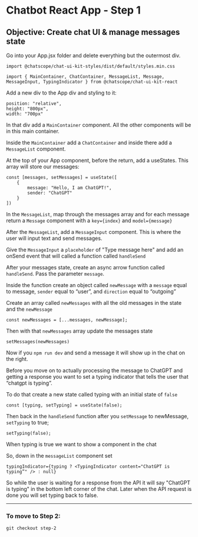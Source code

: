 # Chatbot React App - Step 1
## Objective: Create chat UI & manage messages state

Go into your App.jsx folder and delete everything but the outermost div.

`import @chatscope/chat-ui-kit-styles/dist/default/styles.min.css`

`import { MainContainer, ChatContainer, MessageList, Message, MessageInput, TypingIndicator } from @chatscope/chat-ui-kit-react`

Add a new div to the App div and styling to it:
	
    position: "relative",
	height: "800px",
	width: "700px"

In that div add a `MainContainer` component. All the other components will be in this main container.

Inside the `MainContainer` add a `ChatContainer` and inside there add a `MessageList` component.

At the top of your App component, before the return, add a useStates. This array will store our messages:

    const [messages, setMessages] = useState([
        {
            message: "Hello, I am ChatGPT!", 
            sender: "ChatGPT"
        }
    ])

In the `MessageList`, map through the messages array and for each message return a `Message` component with a `key={index}` and `model={message}`

After the `MessageList`, add a `MessageInput` component. This is where the user will input text and send messages.

Give the `MessageInput` a `placeholder` of "Type message here" and add an onSend event that will called a function called `handleSend`

After your messages state, create an async arrow function called `handleSend`. Pass the parameter `message`. 

Inside the function create an object called `newMessage` with a `message` equal to message, `sender` equal to “user”, and `direction` equal to “outgoing”

Create an array called `newMessages` with all the old messages in the state and the `newMessage`

    const newMessages = [...messages, newMessage];

Then with that `newMessages` array update the messages state

    setMessages(newMessages)

Now if you `npm run dev` and send a message it will show up in the chat on the right.

Before you move on to actually processing the message to ChatGPT and getting a response you want to set a typing indicator that tells the user that “chatgpt is typing”.

To do that create a new state called typing with an initial state of `false`

    const [typing, setTyping] = useState(false);

Then back in the `handleSend` function after you `setMessage` to newMessage, `setTyping` to true;

    setTyping(false);

When typing is true we want to show a component in the chat

So, down in the `messageList` component set

    typingIndicator={typing ? <TypingIndicator content="ChatGPT is typing”" /> : null}

So while the user is waiting for a response from the API it will say "ChatGPT is typing" in the bottom left corner of the chat. Later when the API request is done you will set typing back to false.

___
### To move to Step 2:
`git checkout step-2`